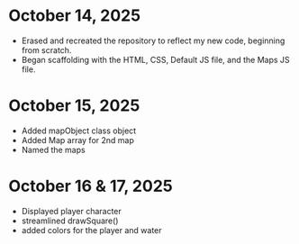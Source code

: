 # October 14, 2025
- Erased and recreated the repository to reflect my new code, beginning from scratch.
- Began scaffolding with the HTML, CSS, Default JS file, and the Maps JS file.

# October 15, 2025
- Added mapObject class object
- Added Map array for 2nd map
- Named the maps

# October 16 & 17, 2025
- Displayed player character
- streamlined drawSquare()
- added colors for the player and water